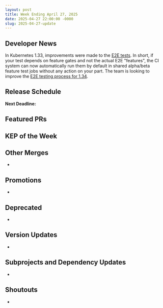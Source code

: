 ```yaml
---
layout: post
title: Week Ending April 27, 2025
date: 2025-04-27 22:00:00 -0000
slug: 2025-04-27-update
---
```


## Developer News

In Kubernetes 1.33, improvements were made to the [E2E tests](https://github.com/kubernetes/kubernetes/pull/130908). In short, if your test depends on feature gates and not the actual E2E "features", the CI system can now automatically run them by default in shared alpha/beta feature test jobs without any action on your part. The team is looking to improve the [E2E testing process for 1.34](https://github.com/kubernetes/kubernetes/issues/131040).


## Release Schedule

**Next Deadline:**


## Featured PRs


## KEP of the Week


## Other Merges

*

## Promotions

*

## Deprecated

*

## Version Updates

*

## Subprojects and Dependency Updates

*

## Shoutouts

* 
